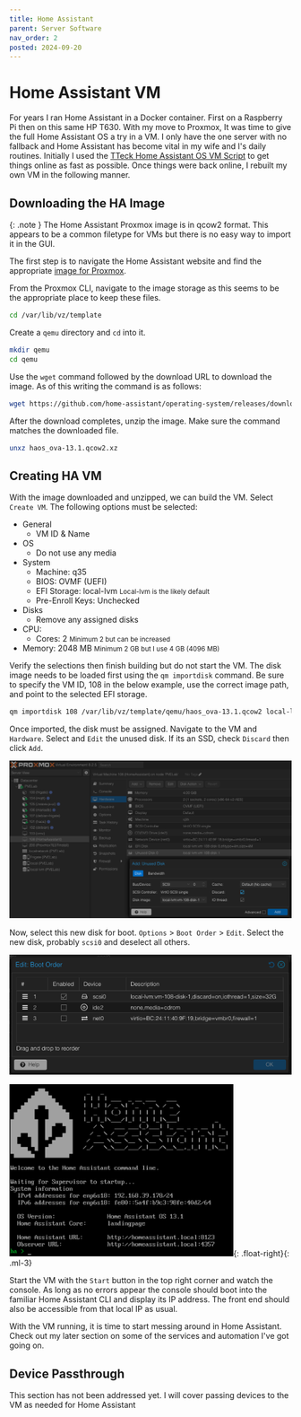 ```yaml
---
title: Home Assistant
parent: Server Software
nav_order: 2
posted: 2024-09-20
---
```


# Home Assistant VM

For years I ran Home Assistant in a Docker container. First on a Raspberry Pi then on this same HP T630. With my move to Proxmox, It was time to give the full Home Assistant OS a try in a VM. I only have the one server with no fallback and Home Assistant has become vital in my wife and I's daily routines. Initially I used the [TTeck Home Assistant OS VM Script](https://tteck.github.io/Proxmox/#home-assistant-os-vm) to get things online as fast as possible. Once things were back online, I rebuilt my own VM in the following manner.

## Downloading the HA Image

{: .note }
The Home Assistant Proxmox image is in qcow2 format. This appears to be a common filetype for VMs but there is no easy way to import it in the GUI.

The first step is to navigate the Home Assistant website and find the appropriate [image for Proxmox](https://www.home-assistant.io/installation/alternative).

From the Proxmox CLI, navigate to the image storage as this seems to be the appropriate place to keep these files.

```bash
cd /var/lib/vz/template
```

Create a `qemu` directory and `cd` into it.

```bash
mkdir qemu
cd qemu
```

Use the `wget` command followed by the download URL to download the image. As of this writing the command is as follows:

```bash
wget https://github.com/home-assistant/operating-system/releases/download/13.1/haos_ova-13.1.qcow2.xz
```

After the download completes, unzip the image. Make sure the command matches the downloaded file.

```bash
unxz haos_ova-13.1.qcow2.xz
```

## Creating HA VM

With the image downloaded and unzipped, we can build the VM. Select `Create VM`. The following options must be selected:

- General
    - VM ID & Name
- OS
    - Do not use any media
- System
    - Machine: q35
    - BIOS: OVMF (UEFI)
    - EFI Storage: local-lvm <small>Local-lvm is the likely default</small>
    - Pre-Enroll Keys: Unchecked
- Disks
    - Remove any assigned disks
- CPU:
    - Cores: 2 <small>Minimum 2 but can be increased</small>
- Memory: 2048 MB <small>Minimum 2 GB but I use 4 GB (4096 MB)</small>

Verify the selections then finish building but do not start the VM. The disk image needs to be loaded first using the `qm importdisk` command. Be sure to specify the VM ID, 108 in the below example, use the correct image path, and point to the selected EFI storage.

```bash
qm importdisk 108 /var/lib/vz/template/qemu/haos_ova-13.1.qcow2 local-lvm
```

Once imported, the disk must be assigned. Navigate to the VM and `Hardware`. Select and `Edit` the unused disk. If its an SSD, check `Discard` then click `Add`.

<img src='/assets/proxmox/pve-ha-add-disk.png'/>

Now, select this new disk for boot. `Options` > `Boot Order` > `Edit`. Select the new disk, probably `scsi0` and deselect all others.

<img src='/assets/proxmox/pve-ha-bootorder.png'/>

<img src='/assets/ha/ha-cli-start.png' width='400'>{: .float-right}{: .ml-3}

Start the VM with the `Start` button in the top right corner and watch the console. As long as no errors appear the console should boot into the familiar Home Assistant CLI and display its IP address. The front end should also be accessible from that local IP as usual.

With the VM running, it is time to start messing around in Home Assistant. Check out my later section on some of the services and automation I've got going on.

## Device Passthrough

This section has not been addressed yet. I will cover passing devices to the VM as needed for Home Assistant